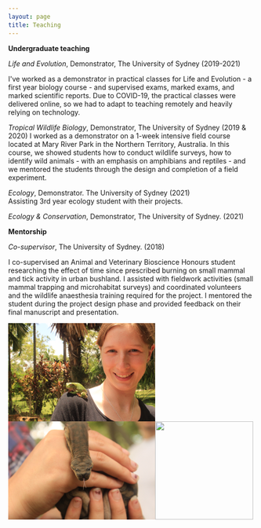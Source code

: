 ```yaml
---
layout: page
title: Teaching
---
```


**Undergraduate teaching**

_Life and Evolution_, Demonstrator, The University of Sydney (2019-2021)

I've worked as a demonstrator in practical classes for Life and Evolution - a first year biology course - and supervised exams, marked exams, and marked scientific reports. Due to COVID-19, the practical classes were delivered online, so we had to adapt to teaching remotely and heavily relying on technology. 

_Tropical Wildlife Biology_, Demonstrator, The University of Sydney (2019 & 2020)
I worked as a demonstrator on a 1-week intensive field course located at Mary River Park in the Northern Territory, Australia. In this course, we showed students how to conduct wildlife surveys, how to identify wild animals - with an emphasis on amphibians and reptiles - and we mentored the students through the design and completion of a field experiment.

_Ecology_, Demonstrator. The University of Sydney (2021)   
Assisting 3rd year ecology student with their projects.

_Ecology & Conservation_, Demonstrator, The University of Sydney. (2021)                                                

**Mentorship**

_Co-supervisor_, The University of Sydney. (2018)

I co-supervised an Animal and Veterinary Bioscience Honours student researching the effect of time since prescribed burning on small mammal and tick activity in urban bushland. I assisted with fieldwork activities (small mammal trapping and microhabitat surveys) and coordinated volunteers and the wildlife anaesthesia training required for the project. I mentored the student during the project design phase and provided feedback on their final manuscript and presentation.

<img src="/images/Green tree frog_trop bio _me.JPG" width="300" height="200" align="center"><img src="/images/Filesnake_tropbio.JPG" width="300" height="200" align="center"><img src="/images/CT_termite mound_trop BIO.JPG" width="200" height="200" align="center">


